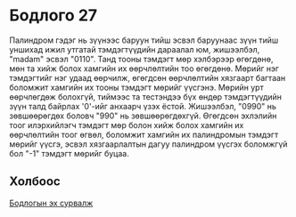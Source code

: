 # Бодлого 27
Палиндром гэдэг нь зүүнээс баруун тийш эсвэл баруунаас зүүн тийш уншихад ижил утгатай тэмдэгтүүдийн дараалал юм, жишээлбэл, "madam" эсвэл "0110".
Танд тооны тэмдэгт мөр хэлбэрээр өгөгдөнө, мөн та хийж болох хамгийн их өөрчлөлтийн тоо өгөгдөнө. Мөрийг нэг тэмдэгтийг нэг удаад өөрчилж, өгөгдсөн өөрчлөлтийн хязгаарт багтаан боломжит хамгийн их тооны тэмдэгт мөрийг үүсгэнэ. Мөрийн урт өөрчлөгдөж болохгүй, тиймээс та тестэндээ бүх өндөр тэмдэгтүүдийн зүүн талд байрлах '0'-ийг анхаарч үзэх ёстой. Жишээлбэл, "0990" нь зөвшөөрөгдөх боловч "990" нь зөвшөөрөгдөхгүй.
Өгөгдсөн эхлэлийн тоог илэрхийлэгч тэмдэгт мөр болон хийж болох хамгийн их өөрчлөлтийн тоог өгвөл, боломжит хамгийн их палиндромын тэмдэгт мөрийг үүсгэ, эсвэл хязгаарлалтын дагуу палиндром үүсгэх боломжгүй бол "-1" тэмдэгт мөрийг буцаа.

## Холбоос
[Бодлогын эх сурвалж](https://www.hackerrank.com/challenges/richie-rich/problem?isFullScreen=true)